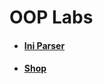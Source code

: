 # OOP Labs

* #### [Ini Parser](https://github.com/MaksimGolish/OOPLabs/tree/master/IniParser)
* #### [Shop](https://github.com/MaksimGolish/OOPLabs/tree/shopmanager/Shop)
